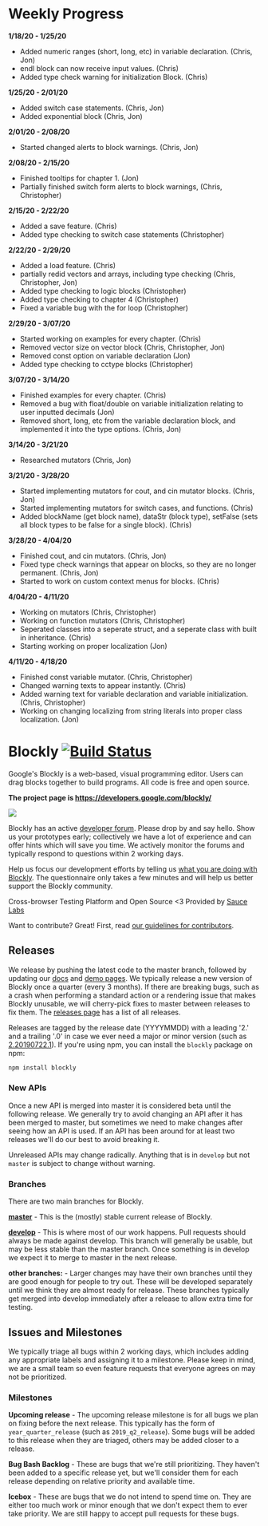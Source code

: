 
# Weekly Progress

**1/18/20 - 1/25/20**
- Added numeric ranges (short, long, etc) in variable declaration. (Chris, Jon)
- endl block can now receive input values. (Chris)
- Added type check warning for initialization Block. (Chris)

**1/25/20 - 2/01/20**
- Added switch case statements. (Chris, Jon)
- Added exponential block (Chris, Jon)

**2/01/20 - 2/08/20**
- Started changed alerts to block warnings. (Chris, Jon)

**2/08/20 - 2/15/20**
- Finished tooltips for chapter 1. (Jon)
- Partially finished switch form alerts to block warnings, (Chris, Christopher)

**2/15/20 - 2/22/20**
- Added a save feature. (Chris)
- Added type checking to switch case statements (Christopher)

**2/22/20 - 2/29/20**
- Added a load feature. (Chris)
- partially redid vectors and arrays, including type checking (Chris, Christopher, Jon)
- Added type checking to logic blocks (Christopher)
- Added type checking to chapter 4 (Christopher)
- Fixed a variable bug with the for loop (Christopher)

**2/29/20 - 3/07/20**
- Started working on examples for every chapter. (Chris)
- Removed vector size on vector block (Chris, Christopher, Jon)
- Removed const option on variable declaration (Jon)
- Added type checking to cctype blocks (Christopher)

**3/07/20 - 3/14/20**
- Finished examples for every chapter. (Chris)
- Removed a bug with float/double on variable initialization relating to user inputted decimals (Jon)
- Removed short, long, etc from the variable declaration block, and implemented it into the type options. (Chris, Jon)

**3/14/20 - 3/21/20**
- Researched mutators (Chris, Jon)

**3/21/20 - 3/28/20**
- Started implementing mutators for cout, and cin mutator blocks. (Chris, Jon)
- Started implementing mutators for switch cases, and functions. (Chris)
- Added blockName (get block name), dataStr (block type), setFalse (sets all block types to be false for a single block). (Chris)

**3/28/20 - 4/04/20**
- Finished cout, and cin mutators. (Chris, Jon)
- Fixed type check warnings that appear on blocks, so they are no longer permanent. (Chris, Jon)
- Started to work on custom context menus for blocks. (Chris)

**4/04/20 - 4/11/20**
- Working on mutators (Chris, Christopher)
- Working on function mutators (Chris, Christopher)
- Seperated classes into a seperate struct, and a seperate class with built in inheritance. (Chris)
- Starting working on proper localization (Jon)

**4/11/20 - 4/18/20**
- Finished const variable mutator. (Chris, Christopher)
- Changed warning texts to appear instantly. (Chris)
- Added warning text for variable declaration and variable initialization. (Chris, Christopher)
- Working on changing localizing from string literals into proper class localization. (Jon)





# Blockly [![Build Status]( https://travis-ci.org/google/blockly.svg?branch=master)](https://travis-ci.org/google/blockly)


Google's Blockly is a web-based, visual programming editor.  Users can drag
blocks together to build programs.  All code is free and open source.

**The project page is https://developers.google.com/blockly/**

![](https://developers.google.com/blockly/images/sample.png)

Blockly has an active [developer forum](https://groups.google.com/forum/#!forum/blockly).  Please drop by and say hello. Show us your prototypes early; collectively we have a lot of experience and can offer hints which will save you time. We actively monitor the forums and typically respond to questions within 2 working days.

Help us focus our development efforts by telling us [what you are doing with
Blockly](https://developers.google.com/blockly/registration).  The questionnaire only takes
a few minutes and will help us better support the Blockly community.

Cross-browser Testing Platform and Open Source <3 Provided by [Sauce Labs](https://saucelabs.com)

Want to contribute? Great! First, read [our guidelines for contributors](https://developers.google.com/blockly/guides/modify/contributing).

## Releases

We release by pushing the latest code to the master branch, followed by updating our [docs](https://developers.google.com/blockly) and [demo pages](https://blockly-demo.appspot.com). We typically release a new version of Blockly once a quarter (every 3 months). If there are breaking bugs, such as a crash when performing a standard action or a rendering issue that makes Blockly unusable, we will cherry-pick fixes to master between releases to fix them. The [releases page](https://github.com/google/blockly/releases) has a list of all releases.

Releases are tagged by the release date (YYYYMMDD) with a leading '2.' and a trailing '.0' in case we ever need a major or minor version (such as [2.20190722.1](https://github.com/google/blockly/tree/2.20190722.1)). If you're using npm, you can install the ``blockly`` package on npm: 
```bash
npm install blockly
```

### New APIs

Once a new API is merged into master it is considered beta until the following release. We generally try to avoid changing an API after it has been merged to master, but sometimes we need to make changes after seeing how an API is used. If an API has been around for at least two releases we'll do our best to avoid breaking it.

Unreleased APIs may change radically. Anything that is in `develop` but not `master` is subject to change without warning.

### Branches

There are two main branches for Blockly.

**[master](https://github.com/google/blockly)** - This is the (mostly) stable current release of Blockly.

**[develop](https://github.com/google/blockly/tree/develop)** - This is where most of our work happens. Pull requests should always be made against develop. This branch will generally be usable, but may be less stable than the master branch. Once something is in develop we expect it to merge to master in the next release.

**other branches:** - Larger changes may have their own branches until they are good enough for people to try out. These will be developed separately until we think they are almost ready for release. These branches typically get merged into develop immediately after a release to allow extra time for testing.

## Issues and Milestones

We typically triage all bugs within 2 working days, which includes adding any appropriate labels and assigning it to a milestone. Please keep in mind, we are a small team so even feature requests that everyone agrees on may not be prioritized.

### Milestones

**Upcoming release** - The upcoming release milestone is for all bugs we plan on fixing before the next release. This typically has the form of `year_quarter_release` (such as `2019_q2_release`). Some bugs will be added to this release when they are triaged, others may be added closer to a release.

**Bug Bash Backlog** - These are bugs that we're still prioritizing. They haven't been added to a specific release yet, but we'll consider them for each release depending on relative priority and available time.

**Icebox** - These are bugs that we do not intend to spend time on. They are either too much work or minor enough that we don't expect them to ever take priority. We are still happy to accept pull requests for these bugs.
